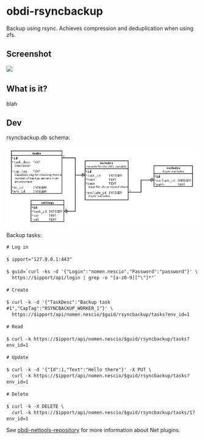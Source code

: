 # obdi-rsyncbackup

Backup using rsync. Achieves compression and deduplication when using zfs.

## Screenshot

![](images/rsyncbackup.png?raw=true)

## What is it?

blah

## Dev

rsyncbackup.db schema:

![](doc/DB_Schema.png?raw=true)

Backup tasks:

```
# Log in

$ ipport="127.0.0.1:443"

$ guid=`curl -ks -d '{"Login":"nomen.nescio","Password":"password"}' \
  https://$ipport/api/login | grep -o "[a-z0-9][^\"]*"`

# Create

$ curl -k -d '{"TaskDesc":"Backup task #1","CapTag":"RSYNCBACKUP_WORKER_1"}' \
  https://$ipport/api/nomen.nescio/$guid/rsyncbackup/tasks?env_id=1

# Read

$ curl -k https://$ipport/api/nomen.nescio/$guid/rsyncbackup/tasks?env_id=1

# Update

$ curl -k -d '{"Id":1,"Text":"Hello there"}' -X PUT \
  curl -k https://$ipport/api/nomen.nescio/$guid/rsyncbackup/tasks?env_id=1

# Delete

$ curl -k -X DELETE \
  curl -k https://$ipport/api/nomen.nescio/$guid/rsyncbackup/tasks/1?env_id=1
```

See [obdi-nettools-repository](https://github.com/mclarkson/obdi-net-repository)
for more information about Net plugins.
